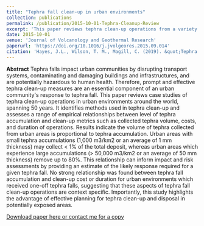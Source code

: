 ```yaml
---
title: "Tephra fall clean-up in urban environments"
collection: publications
permalink: /publication/2015-10-01-Tephra-Cleanup-Review
excerpt: 'This paper reviews tephra clean-up operations from a variety of volcanic eruptions spanning over 50 years.'
date: 2015-10-01
venue: 'Journal of Volcanology and Geothermal Research'
paperurl: 'https://doi.org/10.1016/j.jvolgeores.2015.09.014'
citation: 'Hayes, J.L., Wilson, T. M., Magill, C. (2019). &quot;Tephra fall clean-up in urban environments.&quot; <i>Journal of Volcanology and Geothermal Research</i>. 304:359-377.'
---
```

<b>Abstract</b>
Tephra falls impact urban communities by disrupting transport systems, contaminating and damaging buildings and infrastructures, and are potentially hazardous to human health. Therefore, prompt and effective tephra clean-up measures are an essential component of an urban community's response to tephra fall. This paper reviews case studies of tephra clean-up operations in urban environments around the world, spanning 50 years. It identifies methods used in tephra clean-up and assesses a range of empirical relationships between level of tephra accumulation and clean-up metrics such as collected tephra volume, costs, and duration of operations. Results indicate the volume of tephra collected from urban areas is proportional to tephra accumulation. Urban areas with small tephra accumulations (1,000 m3/km2 or an average of 1 mm thickness) may collect < 1% of the total deposit, whereas urban areas which experience large accumulations (> 50,000 m3/km2 or an average of 50 mm thickness) remove up to 80%. This relationship can inform impact and risk assessments by providing an estimate of the likely response required for a given tephra fall. No strong relationship was found between tephra fall accumulation and clean-up cost or duration for urban environments which received one-off tephra falls, suggesting that these aspects of tephra fall clean-up operations are context specific. Importantly, this study highlights the advantage of effective planning for tephra clean-up and disposal in potentially exposed areas.


[Download paper here or contact me for a copy](https://doi.org/10.1016/j.jvolgeores.2015.09.014)
